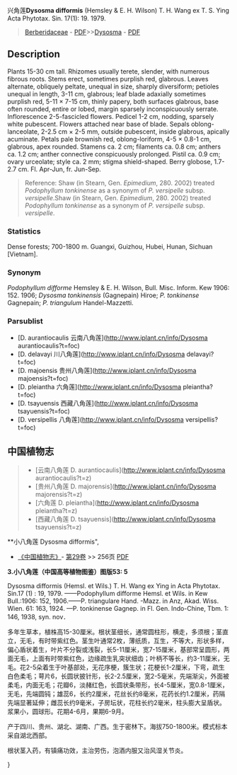 兴角莲**Dysosma difformis** (Hemsley & E. H. Wilson) T. H. Wang ex T. S. Ying Acta Phytotax. Sin. 17(1): 19. 1979.

> [Berberidaceae](http://www.iplant.cn/info/Berberidaceae?t=foc) - [PDF](http://www.iplant.cn/foc/pdf/Berberidaceae.pdf)>>[Dysosma](http://www.iplant.cn/info/Dysosma?t=foc) - [PDF](http://www.iplant.cn/foc/pdf/Dysosma.pdf)

## Description

Plants 15-30 cm tall. Rhizomes usually terete, slender, with numerous fibrous roots. Stems erect, sometimes purplish red, glabrous. Leaves alternate, obliquely peltate, unequal in size, sharply diversiform; petioles unequal in length, 3-11 cm, glabrous; leaf blade adaxially sometimes purplish red, 5-11 × 7-15 cm, thinly papery, both surfaces glabrous, base often rounded, entire or lobed, margin sparsely inconspicuously serrate. Inflorescence 2-5-fascicled flowers. Pedicel 1-2 cm, nodding, sparsely white pubescent. Flowers attached near base of blade. Sepals oblong-lanceolate, 2-2.5 cm × 2-5 mm, outside pubescent, inside glabrous, apically acuminate. Petals pale brownish red, oblong-loriform, 4-5 × 0.8-1 cm, glabrous, apex rounded. Stamens ca. 2 cm; filaments ca. 0.8 cm; anthers ca. 1.2 cm; anther connective conspicuously prolonged. Pistil ca. 0.9 cm; ovary urceolate; style ca. 2 mm; stigma shield-shaped. Berry globose, 1.7-2.7 cm. Fl. Apr-Jun, fr. Jun-Sep.

> Reference: 
> Shaw (in Stearn, Gen. *Epimedium*, 280. 2002) treated *Podophyllum tonkinense* as a synonym of *P. versipelle* subsp. *versipelle*.Shaw (in Stearn, Gen. *Epimedium*, 280. 2002) treated *Podophyllum tonkinense* as a synonym of *P. versipelle* subsp. *versipelle*.

### Statistics
Dense forests; 700-1800 m. Guangxi, Guizhou, Hubei, Hunan, Sichuan [Vietnam].

### Synonym
*Podophyllum difforme* Hemsley & E. H. Wilson, Bull. Misc. Inform. Kew 1906: 152. 1906; *Dysosma tonkinensis* (Gagnepain) Hiroe; *P. tonkinense* Gagnepain; *P. triangulum* Handel-Mazzetti.

### Parsublist

* [D.  aurantiocaulis  云南八角莲](http://www.iplant.cn/info/Dysosma aurantiocaulis?t=foc)
* [D.  delavayi  川八角莲](http://www.iplant.cn/info/Dysosma delavayi?t=foc)
* [D.  majoensis  贵州八角莲](http://www.iplant.cn/info/Dysosma majoensis?t=foc)
* [D.  pleiantha  六角莲](http://www.iplant.cn/info/Dysosma pleiantha?t=foc)
* [D.  tsayuensis  西藏八角莲](http://www.iplant.cn/info/Dysosma tsayuensis?t=foc)
* [D.  versipellis  八角莲](http://www.iplant.cn/info/Dysosma versipellis?t=foc)

## 中国植物志

> * [云南八角莲  D.  aurantiocaulis](http://www.iplant.cn/info/Dysosma aurantiocaulis?t=z)
> * [贵州八角莲  D.  majorensis](http://www.iplant.cn/info/Dysosma majorensis?t=z)
> * [六角莲  D.  pleiantha](http://www.iplant.cn/info/Dysosma pleiantha?t=z)
> * [西藏八角莲  D.  tsayuensis](http://www.iplant.cn/info/Dysosma tsayuensis?t=z)

**小八角莲 Dysosma difformis",

* [《中国植物志》](http://www.iplant.cn/frps)- [第29卷](http://www.iplant.cn/frps/vol/29) >> 256页 [PDF](http://www.iplant.cn/frps/pdf/29/256.pdf)

**3.小八角莲（中国高等植物图鉴）图版53: 5**

Dysosma difformis (Hemsl. et Wils.) T. H. Wang ex Ying in Acta Phytotax. Sin.17 (1) : 19, 1979. ——Podophyllum difforme Hemsl. et Wils. in Kew Bull.:1906: 152, 1906.——P. triangulare Hand. -Mazz. in Anz, Akad. Wiss. Wien. 61: 163, 1924. —P. tonkinense Gagnep. in Fl. Gen. Indo-Chine, Tbm. 1: 146, 1938, syn. nov．

多年生草本，植株高15-30厘米。根状茎细长，通常圆柱形，横走，多须根；茎直立，无毛，有时带紫红色。茎生叶通常2枚，薄纸质，互生，不等大，形状多样，偏心盾状着生，叶片不分裂或浅裂，长5-11厘米，宽7-15厘米，基部常呈圆形，两面无毛，上面有时带紫红色，边缘疏生乳突状细齿；叶柄不等长，约3-11厘米，无毛。花2-5朵着生于叶基部处，无花序梗，簇生状；花梗长1-2厘米，下弯，疏生白色柔毛；萼片6，长圆状披针形，长2-2.5厘米，宽2-5毫米，先端渐尖，外面被柔毛，内面无毛；花瓣6，淡赭红色，长圆状条带形，长4-5厘米，宽0.8-1厘米，无毛，先端圆钝；雄蕊6，长约2厘米，花丝长约8毫米，花药长约1.2厘米，药隔先端显著延伸；雌蕊长约9毫米，子房坛状，花柱长约2毫米，柱头膨大呈盾状。浆果小，圆球形。花期4-6月，果期6-9月。

产于四川、贵州、湖北、湖南、广西。生于密林下。海拔750-1800米。模式标本采自湖北西部。

根状茎入药，有镇痛功效，主治劳伤，泡酒内服又治风湿关节炎。

}